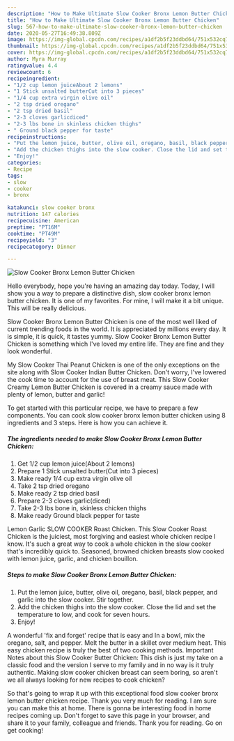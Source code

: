 ```yaml
---
description: "How to Make Ultimate Slow Cooker Bronx Lemon Butter Chicken"
title: "How to Make Ultimate Slow Cooker Bronx Lemon Butter Chicken"
slug: 567-how-to-make-ultimate-slow-cooker-bronx-lemon-butter-chicken
date: 2020-05-27T16:49:38.809Z
image: https://img-global.cpcdn.com/recipes/a1df2b5f23ddbd64/751x532cq70/slow-cooker-bronx-lemon-butter-chicken-recipe-main-photo.jpg
thumbnail: https://img-global.cpcdn.com/recipes/a1df2b5f23ddbd64/751x532cq70/slow-cooker-bronx-lemon-butter-chicken-recipe-main-photo.jpg
cover: https://img-global.cpcdn.com/recipes/a1df2b5f23ddbd64/751x532cq70/slow-cooker-bronx-lemon-butter-chicken-recipe-main-photo.jpg
author: Myra Murray
ratingvalue: 4.4
reviewcount: 6
recipeingredient:
- "1/2 cup lemon juiceAbout 2 lemons"
- "1 Stick unsalted butterCut into 3 pieces"
- "1/4 cup extra virgin olive oil"
- "2 tsp dried oregano"
- "2 tsp dried basil"
- "2-3 cloves garlicdiced"
- "2-3 lbs bone in skinless chicken thighs"
- " Ground black pepper for taste"
recipeinstructions:
- "Put the lemon juice, butter, olive oil, oregano, basil, black pepper, and garlic into the slow cooker. Stir together."
- "Add the chicken thighs into the slow cooker. Close the lid and set the temperature to low, and cook for seven hours."
- "Enjoy!"
categories:
- Recipe
tags:
- slow
- cooker
- bronx

katakunci: slow cooker bronx 
nutrition: 147 calories
recipecuisine: American
preptime: "PT16M"
cooktime: "PT49M"
recipeyield: "3"
recipecategory: Dinner

---
```



![Slow Cooker Bronx Lemon Butter Chicken](https://img-global.cpcdn.com/recipes/a1df2b5f23ddbd64/751x532cq70/slow-cooker-bronx-lemon-butter-chicken-recipe-main-photo.jpg)

Hello everybody, hope you're having an amazing day today. Today, I will show you a way to prepare a distinctive dish, slow cooker bronx lemon butter chicken. It is one of my favorites. For mine, I will make it a bit unique. This will be really delicious.

Slow Cooker Bronx Lemon Butter Chicken is one of the most well liked of current trending foods in the world. It is appreciated by millions every day. It is simple, it is quick, it tastes yummy. Slow Cooker Bronx Lemon Butter Chicken is something which I've loved my entire life. They are fine and they look wonderful.

My Slow Cooker Thai Peanut Chicken is one of the only exceptions on the site along with Slow Cooker Indian Butter Chicken. Don&#39;t worry, I&#39;ve lowered the cook time to account for the use of breast meat. This Slow Cooker Creamy Lemon Butter Chicken is covered in a creamy sauce made with plenty of lemon, butter and garlic!


To get started with this particular recipe, we have to prepare a few components. You can cook slow cooker bronx lemon butter chicken using 8 ingredients and 3 steps. Here is how you can achieve it.

<!--inarticleads1-->

##### The ingredients needed to make Slow Cooker Bronx Lemon Butter Chicken:

1. Get 1/2 cup lemon juice(About 2 lemons)
1. Prepare 1 Stick unsalted butter(Cut into 3 pieces)
1. Make ready 1/4 cup extra virgin olive oil
1. Take 2 tsp dried oregano
1. Make ready 2 tsp dried basil
1. Prepare 2-3 cloves garlic(diced)
1. Take 2-3 lbs bone in, skinless chicken thighs
1. Make ready  Ground black pepper for taste


Lemon Garlic SLOW COOKER Roast Chicken. This Slow Cooker Roast Chicken is the juiciest, most forgiving and easiest whole chicken recipe I know. It&#39;s such a great way to cook a whole chicken in the slow cooker that&#39;s incredibly quick to. Seasoned, browned chicken breasts slow cooked with lemon juice, garlic, and chicken bouillon. 

<!--inarticleads2-->

##### Steps to make Slow Cooker Bronx Lemon Butter Chicken:

1. Put the lemon juice, butter, olive oil, oregano, basil, black pepper, and garlic into the slow cooker. Stir together.
1. Add the chicken thighs into the slow cooker. Close the lid and set the temperature to low, and cook for seven hours.
1. Enjoy!


A wonderful &#39;fix and forget&#39; recipe that is easy and In a bowl, mix the oregano, salt, and pepper. Melt the butter in a skillet over medium heat. This easy chicken recipe is truly the best of two cooking methods. Important Notes about this Slow Cooker Butter Chicken: This dish is just my take on a classic food and the version I serve to my family and in no way is it truly authentic. Making slow cooker chicken breast can seem boring, so aren&#39;t we all always looking for new recipes to cook chicken? 

So that's going to wrap it up with this exceptional food slow cooker bronx lemon butter chicken recipe. Thank you very much for reading. I am sure you can make this at home. There is gonna be interesting food in home recipes coming up. Don't forget to save this page in your browser, and share it to your family, colleague and friends. Thank you for reading. Go on get cooking!
